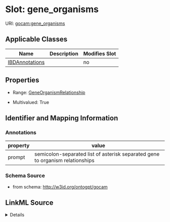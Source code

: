 

# Slot: gene_organisms

URI: [gocam:gene_organisms](http://w3id.org/ontogpt/gocam/gene_organisms)



<!-- no inheritance hierarchy -->





## Applicable Classes

| Name | Description | Modifies Slot |
| --- | --- | --- |
| [IBDAnnotations](IBDAnnotations.md) |  |  no  |







## Properties

* Range: [GeneOrganismRelationship](GeneOrganismRelationship.md)

* Multivalued: True





## Identifier and Mapping Information





### Annotations

| property | value |
| --- | --- |
| prompt | semicolon-separated list of asterisk separated gene to organism relationships |



### Schema Source


* from schema: http://w3id.org/ontogpt/gocam




## LinkML Source

<details>
```yaml
name: gene_organisms
annotations:
  prompt:
    tag: prompt
    value: semicolon-separated list of asterisk separated gene to organism relationships
from_schema: http://w3id.org/ontogpt/gocam
rank: 1000
multivalued: true
alias: gene_organisms
owner: IBDAnnotations
domain_of:
- IBDAnnotations
range: GeneOrganismRelationship

```
</details>